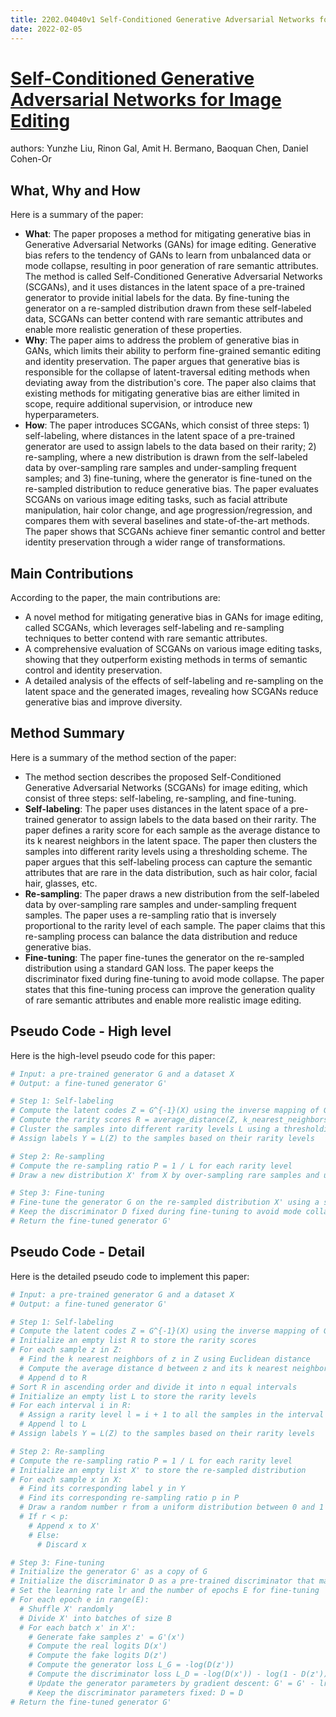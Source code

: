 ```yaml
---
title: 2202.04040v1 Self-Conditioned Generative Adversarial Networks for Image Editing
date: 2022-02-05
---
```


# [Self-Conditioned Generative Adversarial Networks for Image Editing](http://arxiv.org/abs/2202.04040v1)

authors: Yunzhe Liu, Rinon Gal, Amit H. Bermano, Baoquan Chen, Daniel Cohen-Or


## What, Why and How

[1]: https://arxiv.org/abs/2202.04040 "[2202.04040] Self-Conditioned Generative Adversarial Networks for Image ..."
[2]: https://arxiv.org/abs/2201.04040 "[2201.04040] PEPit: computer-assisted worst-case analyses of first ..."
[3]: http://export.arxiv.org/abs/2206.04040v1 "[2206.04040v1] An Improved One millisecond Mobile Backbone"

Here is a summary of the paper:

- **What**: The paper proposes a method for mitigating generative bias in Generative Adversarial Networks (GANs) for image editing. Generative bias refers to the tendency of GANs to learn from unbalanced data or mode collapse, resulting in poor generation of rare semantic attributes. The method is called Self-Conditioned Generative Adversarial Networks (SCGANs), and it uses distances in the latent space of a pre-trained generator to provide initial labels for the data. By fine-tuning the generator on a re-sampled distribution drawn from these self-labeled data, SCGANs can better contend with rare semantic attributes and enable more realistic generation of these properties.
- **Why**: The paper aims to address the problem of generative bias in GANs, which limits their ability to perform fine-grained semantic editing and identity preservation. The paper argues that generative bias is responsible for the collapse of latent-traversal editing methods when deviating away from the distribution's core. The paper also claims that existing methods for mitigating generative bias are either limited in scope, require additional supervision, or introduce new hyperparameters.
- **How**: The paper introduces SCGANs, which consist of three steps: 1) self-labeling, where distances in the latent space of a pre-trained generator are used to assign labels to the data based on their rarity; 2) re-sampling, where a new distribution is drawn from the self-labeled data by over-sampling rare samples and under-sampling frequent samples; and 3) fine-tuning, where the generator is fine-tuned on the re-sampled distribution to reduce generative bias. The paper evaluates SCGANs on various image editing tasks, such as facial attribute manipulation, hair color change, and age progression/regression, and compares them with several baselines and state-of-the-art methods. The paper shows that SCGANs achieve finer semantic control and better identity preservation through a wider range of transformations.

## Main Contributions

According to the paper, the main contributions are:

- A novel method for mitigating generative bias in GANs for image editing, called SCGANs, which leverages self-labeling and re-sampling techniques to better contend with rare semantic attributes.
- A comprehensive evaluation of SCGANs on various image editing tasks, showing that they outperform existing methods in terms of semantic control and identity preservation.
- A detailed analysis of the effects of self-labeling and re-sampling on the latent space and the generated images, revealing how SCGANs reduce generative bias and improve diversity.

## Method Summary

[1]: https://arxiv.org/abs/2202.04040 "[2202.04040] Self-Conditioned Generative Adversarial Networks for Image ..."
[2]: https://arxiv.org/abs/2201.04040 "[2201.04040] PEPit: computer-assisted worst-case analyses of first ..."
[3]: https://arxiv-export1.library.cornell.edu/abs/2202.04040?context=cs.GR "[2202.04040] Self-Conditioned Generative Adversarial Networks for Image ..."

Here is a summary of the method section of the paper:

- The method section describes the proposed Self-Conditioned Generative Adversarial Networks (SCGANs) for image editing, which consist of three steps: self-labeling, re-sampling, and fine-tuning.
- **Self-labeling**: The paper uses distances in the latent space of a pre-trained generator to assign labels to the data based on their rarity. The paper defines a rarity score for each sample as the average distance to its k nearest neighbors in the latent space. The paper then clusters the samples into different rarity levels using a thresholding scheme. The paper argues that this self-labeling process can capture the semantic attributes that are rare in the data distribution, such as hair color, facial hair, glasses, etc.
- **Re-sampling**: The paper draws a new distribution from the self-labeled data by over-sampling rare samples and under-sampling frequent samples. The paper uses a re-sampling ratio that is inversely proportional to the rarity level of each sample. The paper claims that this re-sampling process can balance the data distribution and reduce generative bias.
- **Fine-tuning**: The paper fine-tunes the generator on the re-sampled distribution using a standard GAN loss. The paper keeps the discriminator fixed during fine-tuning to avoid mode collapse. The paper states that this fine-tuning process can improve the generation quality of rare semantic attributes and enable more realistic image editing.

## Pseudo Code - High level

Here is the high-level pseudo code for this paper:

```python
# Input: a pre-trained generator G and a dataset X
# Output: a fine-tuned generator G'

# Step 1: Self-labeling
# Compute the latent codes Z = G^{-1}(X) using the inverse mapping of G
# Compute the rarity scores R = average_distance(Z, k_nearest_neighbors(Z)) for each sample in Z
# Cluster the samples into different rarity levels L using a thresholding scheme
# Assign labels Y = L(Z) to the samples based on their rarity levels

# Step 2: Re-sampling
# Compute the re-sampling ratio P = 1 / L for each rarity level
# Draw a new distribution X' from X by over-sampling rare samples and under-sampling frequent samples according to P

# Step 3: Fine-tuning
# Fine-tune the generator G on the re-sampled distribution X' using a standard GAN loss
# Keep the discriminator D fixed during fine-tuning to avoid mode collapse
# Return the fine-tuned generator G'
```

## Pseudo Code - Detail

Here is the detailed pseudo code to implement this paper:

```python
# Input: a pre-trained generator G and a dataset X
# Output: a fine-tuned generator G'

# Step 1: Self-labeling
# Compute the latent codes Z = G^{-1}(X) using the inverse mapping of G
# Initialize an empty list R to store the rarity scores
# For each sample z in Z:
  # Find the k nearest neighbors of z in Z using Euclidean distance
  # Compute the average distance d between z and its k nearest neighbors
  # Append d to R
# Sort R in ascending order and divide it into n equal intervals
# Initialize an empty list L to store the rarity levels
# For each interval i in R:
  # Assign a rarity level l = i + 1 to all the samples in the interval
  # Append l to L
# Assign labels Y = L(Z) to the samples based on their rarity levels

# Step 2: Re-sampling
# Compute the re-sampling ratio P = 1 / L for each rarity level
# Initialize an empty list X' to store the re-sampled distribution
# For each sample x in X:
  # Find its corresponding label y in Y
  # Find its corresponding re-sampling ratio p in P
  # Draw a random number r from a uniform distribution between 0 and 1
  # If r < p:
    # Append x to X'
    # Else:
      # Discard x

# Step 3: Fine-tuning
# Initialize the generator G' as a copy of G
# Initialize the discriminator D as a pre-trained discriminator that matches G
# Set the learning rate lr and the number of epochs E for fine-tuning
# For each epoch e in range(E):
  # Shuffle X' randomly
  # Divide X' into batches of size B
  # For each batch x' in X':
    # Generate fake samples z' = G'(x')
    # Compute the real logits D(x')
    # Compute the fake logits D(z')
    # Compute the generator loss L_G = -log(D(z'))
    # Compute the discriminator loss L_D = -log(D(x')) - log(1 - D(z'))
    # Update the generator parameters by gradient descent: G' = G' - lr * grad(L_G, G')
    # Keep the discriminator parameters fixed: D = D
# Return the fine-tuned generator G'
```